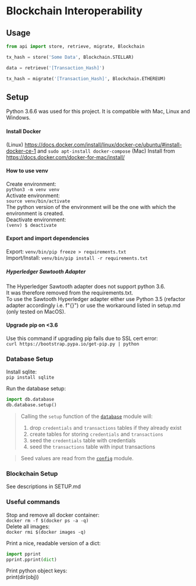 # Blockchain Interoperability

## Usage

```python
from api import store, retrieve, migrate, Blockchain

tx_hash = store('Some Data', Blockchain.STELLAR)    

data = retrieve('[Transaction_Hash]')    

tx_hash = migrate('[Transaction_Hash]', Blockchain.ETHEREUM)
```


## Setup

Python 3.6.6 was used for this project. It is compatible with Mac, Linux and Windows.

#### Install Docker
(Linux) https://docs.docker.com/install/linux/docker-ce/ubuntu/#install-docker-ce-1 and `sudo apt-install docker-compose`
(Mac) Install from https://docs.docker.com/docker-for-mac/install/


#### How to use venv
Create environment:    
`python3 -m venv venv`    
Activate environment:    
`source venv/bin/activate`    
The python version of the environment will be the one with which the environment is created.    
Deactivate environment:    
`(venv) $ deactivate`    
  
#### Export and import dependencies
Export: `venv/bin/pip freeze > requirements.txt`    
Import/Install: `venv/bin/pip install -r requirements.txt`

##### Hyperledger Sawtooth Adapter
The Hyperledger Sawtooth adapter does not support python 3.6.      
It was therefore removed from the requirements.txt.     
To use the Sawtooth Hyperledger adapter either use Python 3.5 (refactor adapter accordingly i.e. f"{}") or use the workaround listed in setup.md (only tested on MacOS).

#### Upgrade pip on <3.6
Use this command if upgrading pip fails due to SSL cert error:    
`curl https://bootstrap.pypa.io/get-pip.py | python`

### Database Setup
Install sqlite:    
`pip install sqlite`

Run the database setup:

```python
import db.database
db.database.setup()
```

> Calling the `setup` function of the [`database`](database.py) module will:
>
> 1. drop `credentials` and `transactions` tables if they already exist
> 2. create tables for storing `credentials` and `transactions`
> 3. seed the `credentials` table with credentials 
> 4. seed the `transactions` table with input transactions

> Seed values are read from the [`config`](config.py) module.

### Blockchain Setup
See descriptions in SETUP.md


### Useful commands 
Stop and remove all docker container:     
`docker rm -f $(docker ps -a -q)`    
Delete all images:    
`docker rmi $(docker images -q)`    

Print a nice, readable version of a dict:         
```python
import pprint
pprint.pprint(dict)
```

Print python object keys:     
print(dir(obj))    
